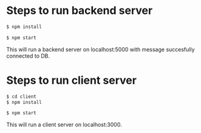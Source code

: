 # Steps to run backend server

```sh
$ npm install
```
```sh
$ npm start
```

This will run a backend server on localhost:5000 with message succesfully connected to DB.

# Steps to run client server

```sh
$ cd client
$ npm install
```
```sh
$ npm start
```

This will run a client server on localhost:3000.
